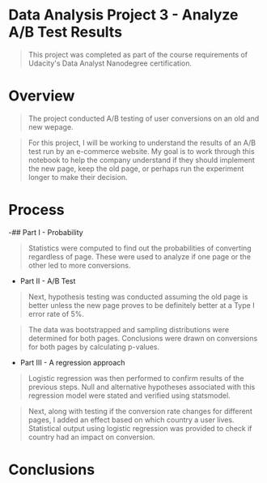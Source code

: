 # Data Analysis Project 3 - Analyze A/B Test Results

>This project was completed as part of the course requirements of Udacity's Data Analyst Nanodegree certification.

# Overview

>The project conducted A/B testing of user conversions on an old and new wepage.

>For this project, I will be working to understand the results of an A/B test run by an e-commerce website. My goal is to work through this notebook to help the company understand if they should implement the new page, keep the old page, or perhaps run the experiment longer to make their decision.

# Process
-## Part I - Probability
>Statistics were computed to find out the probabilities of converting regardless of page. These were used to analyze if one page or the other led to more conversions.

- Part II - A/B Test
> Next, hypothesis testing was conducted assuming the old page is better unless the new page proves to be definitely better at a Type I error rate of 5%.

>The data was bootstrapped and sampling distributions were determined for both pages. Conclusions were drawn on conversions for both pages by calculating p-values.

- Part III - A regression approach
>Logistic regression was then performed to confirm results of the previous steps. Null and alternative hypotheses associated with this regression model were stated and verified using statsmodel.

>Next, along with testing if the conversion rate changes for different pages, I added an effect based on which country a user lives. Statistical output using logistic regression was provided to check if country had an impact on conversion.

# Conclusions
